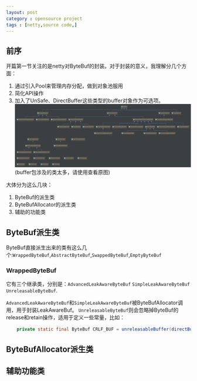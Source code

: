 ```yaml
---
layout: post
category : opensource project
tags : [netty,source code,]
---
```

## 前序
开篇第一节关注的是netty对ByteBuf的封装。对于封装的意义，我理解分几个方面：

1. 通过引入Pool来管理内存分配，做到对象池服用
2. 简化API操作
3. 加入了UnSafe、DirectBuffer这些类型的buffer对象作为可选项。
![netty-buffer](/img/in-post/post-netty-buffer.jpg)
(buffer包涉及的类太多，请使用查看原图)

大体分为这么几块：

1. ByteBuf的派生类
2. ByteBufAllocator的派生类
3. 辅助的功能类

## ByteBuf派生类
ByteBuf直接派生出来的类有这么几个:`WrappedByteBuf`,`AbstractByteBuf`,`SwappedByteBuf`,`EmptyByteBuf`

### WrappedByteBuf
它有三个继承类，分别是：`AdvancedLeakAwareByteBuf` `SimpleLeakAwareByteBuf` `UnreleasableByteBuf`.

`AdvancedLeakAwareByteBuf`和`SimpleLeakAwareByteBuf`被ByteBufAllocator调用，用于封装LeakAwareBuf。
`UnreleasableByteBuf`则会忽略掉ByteBuf的release和retain操作，适用于定义一些常量，比如：

```java
    private static final ByteBuf CRLF_BUF = unreleasableBuffer(directBuffer(CRLF.length).writeBytes(CRLF))
```

## ByteBufAllocator派生类

## 辅助功能类
